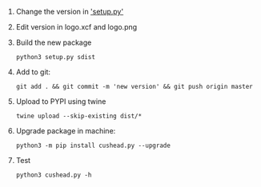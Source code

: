 1) Change the version in ['setup.py'](./setup.py)

2) Edit version in logo.xcf and logo.png

3) Build the new package

    `python3 setup.py sdist`

4) Add to git:

    `git add . && git commit -m 'new version' && git push origin master`

5) Upload to PYPI using twine

    `twine upload --skip-existing dist/*`

6) Upgrade package in machine:

    `python3 -m pip install cushead.py --upgrade`

7) Test

    `python3 cushead.py -h`
